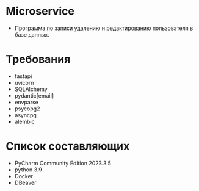 # Microservice
- Программа по записи удалению и редактированию пользователя в базе данных.
# Требования
- fastapi
- uvicorn
- SQLAlchemy
- pydantic[email]
- envparse
- psycopg2
- asyncpg
- alembic
# Список составляющих
- PyCharm Community Edition 2023.3.5
- python 3.9
- Docker
- DBeaver
